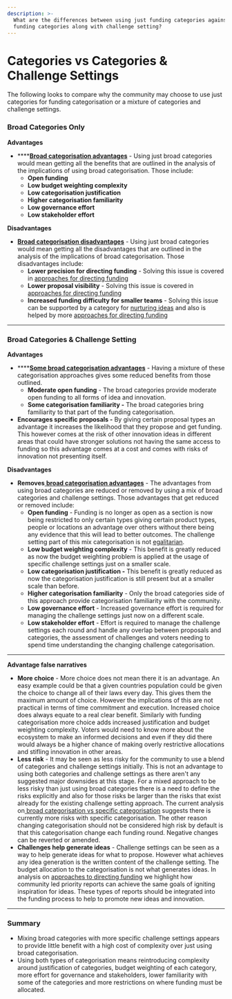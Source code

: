```yaml
---
description: >-
  What are the differences between using just funding categories against using
  funding categories along with challenge setting?
---
```


# Categories vs Categories & Challenge Settings

The following looks to compare why the community may choose to use just categories for funding categorisation or a mixture of categories and challenge settings.

### **Broad Categories Only**

**Advantages**

* ****[**Broad categorisation advantages**](funding-categorisation-specificity.md) - Using just broad categories would mean getting all the benefits that are outlined in the analysis of the implications of using broad categorisation. Those include:
  * **Open funding**&#x20;
  * **Low budget weighting complexity**
  * **Low categorisation justification**
  * **Higher categorisation familiarity**
  * **Low governance effort**
  * **Low stakeholder effort**



**Disadvantages**

* [**Broad categorisation disadvantages**](funding-categorisation-specificity.md) - Using just broad categories would mean getting all the disadvantages that are outlined in the analysis of the implications of broad categorisation. Those disadvantages include:
  * **Lower precision for directing funding** - Solving this issue is covered in [approaches for directing funding](approaches-for-directing-funding.md)
  * **Lower proposal visibility** - Solving this issue is covered in [approaches for directing funding](approaches-for-directing-funding.md)
  * **Increased funding difficulty for smaller teams** - Solving this issue can be supported by a category for [nurturing ideas](../funding-categories/categories/nurturing-ideas-and-teams.md) and also is helped by more [approaches for directing funding](approaches-for-directing-funding.md)

****

### Broad Categories & Challenge Setting

**Advantages**

* ****[**Some broad categorisation advantages**](funding-categorisation-specificity.md) - Having a mixture of these categorisation approaches gives some reduced benefits from those outlined.
  * **Moderate open funding** - The broad categories provide moderate open funding to all forms of idea and innovation.&#x20;
  * **Some categorisation familiarity -** The broad categories bring familiarity to that part of the funding categorisation.
* **Encourages specific proposals -** By giving certain proposal types an advantage it increases the likelihood that they propose and get funding. This however comes at the risk of other innovation ideas in different areas that could have stronger solutions not having the same access to funding so this advantage comes at a cost and comes with risks of innovation not presenting itself.



**Disadvantages**

* **Removes**[ **broad categorisation advantages**](funding-categorisation-specificity.md) - The advantages from using broad categories are reduced or removed by using a mix of broad categories and challenge settings. Those advantages that get reduced or removed include:&#x20;
  * **Open funding** - Funding is no longer as open as a section is now being restricted to only certain types giving certain product types, people or locations an advantage over others without there being any evidence that this will lead to better outcomes. The challenge setting part of this mix categorisation is not [egalitarian](egalitarian-funding-categorisation.md).
  * **Low budget weighting complexity** - This benefit is greatly reduced as now the budget weighting problem is applied at the usage of specific challenge settings just on a smaller scale.
  * **Low categorisation justification -** This benefit is greatly reduced as now the categorisation justification is still present but at a smaller scale than before.
  * **Higher categorisation familiarity** - Only the broad categories side of this approach provide categorisation familiarity with the community.
  * **Low governance effort** - Increased governance effort is required for managing the challenge settings just now on a different scale.
  * **Low stakeholder effort** - Effort is required to manage the challenge settings each round and handle any overlap between proposals and categories, the assessment of challenges and voters needing to spend time understanding the changing challenge categorisation.

****

**Advantage false narratives**

* **More choice** - More choice does not mean there it is an advantage. An easy example could be that a given countries population could be given the choice to change all of their laws every day. This gives them the maximum amount of choice. However the implications of this are not practical in terms of time commitment and execution. Increased choice does always equate to a real clear benefit. Similarly with funding categorisation more choice adds increased justification and budget weighting complexity. Voters would need to know more about the ecosystem to make an informed decisions and even if they did there would always be a higher chance of making overly restrictive allocations and stifling innovation in other areas.
* **Less risk** - It may be seen as less risky for the community to use a blend of categories and challenge settings initially. This is not an advantage to using both categories and challenge settings as there aren't any suggested major downsides at this stage. For a mixed approach to be less risky than just using broad categories there is a need to define the risks explicitly and also for those risks be larger than the risks that exist already for the existing challenge setting approach. The current analysis on[ broad categorisation vs specific categorisation](funding-categorisation-specificity.md) suggests there is currently more risks with specific categorisation. The other reason changing categorisation should not be considered high risk by default is that this categorisation change each funding round. Negative changes can be reverted or amended.
* **Challenges help generate ideas** - Challenge settings can be seen as a way to help generate ideas for what to propose. However what achieves any idea generation is the written content of the challenge setting. The budget allocation to the categorisation is not what generates ideas. In analysis on [approaches to directing funding](approaches-for-directing-funding.md) we highlight how community led priority reports can achieve the same goals of igniting inspiration for ideas. These types of reports should be integrated into the funding process to help to promote new ideas and innovation.

****

### **Summary**

* Mixing broad categories with more specific challenge settings appears to provide little benefit with a high cost of complexity over just using broad categorisation.
* Using both types of categorisation means reintroducing complexity around justification of categories, budget weighting of each category, more effort for governance and stakeholders, lower familiarity with some of the categories and more restrictions on where funding must be allocated.&#x20;
